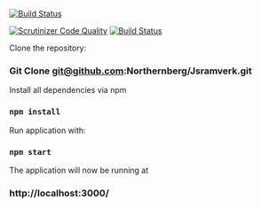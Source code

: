 [![Build Status](https://travis-ci.org/Northernberg/Jsramverk.svg?branch=master)](https://travis-ci.org/Northernberg/Jsramverk)

[![Scrutinizer Code Quality](https://scrutinizer-ci.com/g/Northernberg/Jsramverk/badges/quality-score.png?b=master)](https://scrutinizer-ci.com/g/Northernberg/Jsramverk/?branch=master)
[![Build Status](https://scrutinizer-ci.com/g/Northernberg/Jsramverk/badges/build.png?b=master)](https://scrutinizer-ci.com/g/Northernberg/Jsramverk/build-status/master)

Clone the repository:
### Git Clone git@github.com:Northernberg/Jsramverk.git

Install all dependencies via npm

### `npm install`

Run application with:

### `npm start`

The application will now be running at

### http://localhost:3000/
